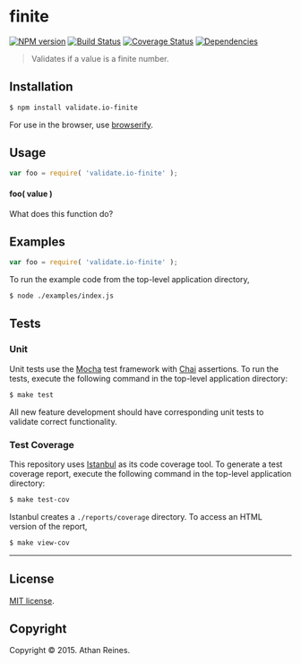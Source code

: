 finite
===
[![NPM version][npm-image]][npm-url] [![Build Status][travis-image]][travis-url] [![Coverage Status][coveralls-image]][coveralls-url] [![Dependencies][dependencies-image]][dependencies-url]

> Validates if a value is a finite number.


## Installation

``` bash
$ npm install validate.io-finite
```

For use in the browser, use [browserify](https://github.com/substack/node-browserify).


## Usage

``` javascript
var foo = require( 'validate.io-finite' );
```

#### foo( value )

What does this function do?


## Examples

``` javascript
var foo = require( 'validate.io-finite' );
```

To run the example code from the top-level application directory,

``` bash
$ node ./examples/index.js
```


## Tests

### Unit

Unit tests use the [Mocha](http://mochajs.org) test framework with [Chai](http://chaijs.com) assertions. To run the tests, execute the following command in the top-level application directory:

``` bash
$ make test
```

All new feature development should have corresponding unit tests to validate correct functionality.


### Test Coverage

This repository uses [Istanbul](https://github.com/gotwarlost/istanbul) as its code coverage tool. To generate a test coverage report, execute the following command in the top-level application directory:

``` bash
$ make test-cov
```

Istanbul creates a `./reports/coverage` directory. To access an HTML version of the report,

``` bash
$ make view-cov
```


---
## License

[MIT license](http://opensource.org/licenses/MIT). 


## Copyright

Copyright &copy; 2015. Athan Reines.


[npm-image]: http://img.shields.io/npm/v/validate.io-finite.svg
[npm-url]: https://npmjs.org/package/validate.io-finite

[travis-image]: http://img.shields.io/travis/validate-io/finite/master.svg
[travis-url]: https://travis-ci.org/validate-io/finite

[coveralls-image]: https://img.shields.io/coveralls/validate-io/finite/master.svg
[coveralls-url]: https://coveralls.io/r/validate-io/finite?branch=master

[dependencies-image]: http://img.shields.io/david/validate-io/finite.svg
[dependencies-url]: https://david-dm.org/validate-io/finite

[dev-dependencies-image]: http://img.shields.io/david/dev/validate-io/finite.svg
[dev-dependencies-url]: https://david-dm.org/dev/validate-io/finite

[github-issues-image]: http://img.shields.io/github/issues/validate-io/finite.svg
[github-issues-url]: https://github.com/validate-io/finite/issues
